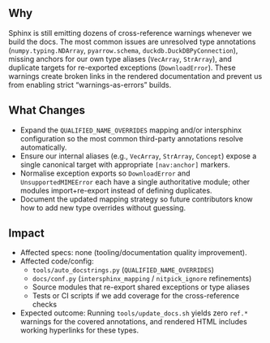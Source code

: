 ## Why
Sphinx is still emitting dozens of cross-reference warnings whenever we build the docs. The
most common issues are unresolved type annotations (``numpy.typing.NDArray``,
``pyarrow.schema``, ``duckdb.DuckDBPyConnection``), missing anchors for our own type
aliases (``VecArray``, ``StrArray``), and duplicate targets for re-exported exceptions
(``DownloadError``). These warnings create broken links in the rendered documentation and
prevent us from enabling strict “warnings-as-errors” builds.

## What Changes
- Expand the `QUALIFIED_NAME_OVERRIDES` mapping and/or intersphinx configuration so the most
  common third-party annotations resolve automatically.
- Ensure our internal aliases (e.g., ``VecArray``, ``StrArray``, ``Concept``) expose a single
  canonical target with appropriate ``[nav:anchor]`` markers.
- Normalise exception exports so ``DownloadError`` and ``UnsupportedMIMEError`` each have a
  single authoritative module; other modules import+re-export instead of defining duplicates.
- Document the updated mapping strategy so future contributors know how to add new type
  overrides without guessing.

## Impact
- Affected specs: none (tooling/documentation quality improvement).
- Affected code/config:
  - `tools/auto_docstrings.py` (``QUALIFIED_NAME_OVERRIDES``)
  - `docs/conf.py` (``intersphinx_mapping`` / ``nitpick_ignore`` refinements)
  - Source modules that re-export shared exceptions or type aliases
  - Tests or CI scripts if we add coverage for the cross-reference checks
- Expected outcome: Running `tools/update_docs.sh` yields zero ``ref.*`` warnings for the
  covered annotations, and rendered HTML includes working hyperlinks for these types.

